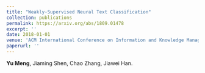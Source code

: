 ```yaml
---
title: "Weakly-Supervised Neural Text Classification"
collection: publications
permalink: https://arxiv.org/abs/1809.01478
excerpt: ''
date: 2018-01-01
venue: 'ACM International Conference on Information and Knowledge Management (CIKM)'
paperurl: ''
---
```



**Yu Meng**, Jiaming Shen, Chao Zhang, Jiawei Han.
